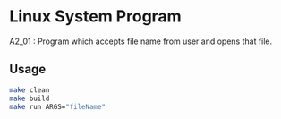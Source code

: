# Linux System Program
A2_01 : Program which accepts file name from user and opens that file.

## Usage
```bash
make clean
make build
make run ARGS="fileName"
```
